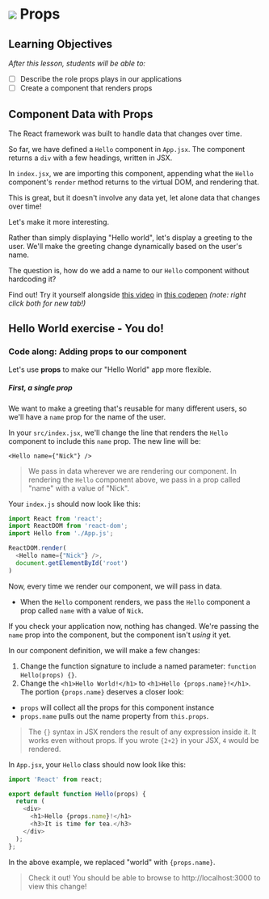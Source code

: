 # ![](https://ga-dash.s3.amazonaws.com/production/assets/logo-9f88ae6c9c3871690e33280fcf557f33.png) Props


## Learning Objectives
*After this lesson, students will be able to:*

- [ ] Describe the role props plays in our applications
- [ ] Create a component that renders props

## Component Data with Props

The React framework was built to handle data that changes over time.

So far, we have defined a `Hello` component in `App.jsx`. The component returns a `div` with a few headings, written in JSX.

In `index.jsx`, we are importing this component, appending what the `Hello` component's `render` method returns to the virtual DOM, and rendering that.

This is great, but it doesn't involve any data yet, let alone data that changes over time! 

Let's make it more interesting.

Rather than simply displaying "Hello world", let's display a greeting to the user. We'll make the greeting change dynamically based on the user's name.

The question is, how do we add a name to our `Hello` component without hardcoding it?

Find out! Try it yourself alongside [this video](https://generalassembly.wistia.com/medias/gchiu63slo) in [this codepen](https://codepen.io/susir/pen/vxWypq) _(note: right click both for new tab!)_




## Hello World exercise - You do!
### Code along: Adding props to our component

Let's use **props** to make our "Hello World" app more flexible.

##### First, a single prop

We want to make a greeting that's reusable for many different users, so we'll have a `name` prop for the name of the user.

In your `src/index.jsx`, we'll change the line that renders the `Hello` component to include this `name` prop. The new line will be:

`<Hello name={"Nick"} />`

> We pass in data wherever we are rendering our component. In rendering the `Hello` component above, we pass in a prop called "name" with a value of "Nick".

Your `index.js` should now look like this:

```js
import React from 'react';
import ReactDOM from 'react-dom';
import Hello from './App.js';

ReactDOM.render(
  <Hello name={"Nick"} />,
  document.getElementById('root')
)
```

Now, every time we render our component, we will pass in data.
- When the `Hello` component renders, we pass the `Hello` component a prop called `name` with a value of `Nick`.

If you check your application now, nothing has changed. We're passing the `name` prop into the component, but the component isn't _using_ it yet.

In our component definition, we will make a few changes:

1. Change the function signature to include a named parameter: `function Hello(props) {}`.
2. Change the `<h1>Hello World!</h1>` to `<h1>Hello {props.name}!</h1>`. The portion `{props.name}` deserves a closer look:
  - `props` will collect all the props for this component instance
  - `props.name` pulls out the name property from `this.props`.

> The `{}` syntax in JSX renders the result of any expression inside it. It works even without props. If you wrote `{2+2}` in your JSX, `4` would be rendered.

In `App.jsx`, your `Hello` class should now look like this:

```js
import 'React' from react;

export default function Hello(props) {
  return (
    <div>
      <h1>Hello {props.name}!</h1>
      <h3>It is time for tea.</h3>
    </div>
  );
};
```

In the above example, we replaced "world" with `{props.name}`.

> Check it out! You should be able to browse to http://localhost:3000 to view this change!
